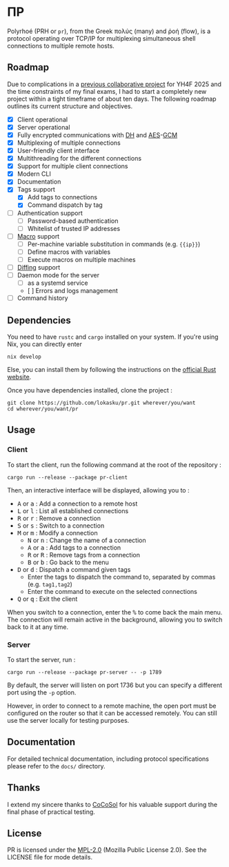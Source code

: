 # ΠP

Polyrhoé (PRH or `pr`), from the Greek πολύς (many) and ῥοή (flow), is a protocol operating over TCP/IP for multiplexing simultaneous shell connections to multiple remote hosts.

## Roadmap
Due to complications in a [previous collaborative project](https://github.com/lokasku/misc/tree/main/lys) for YH4F 2025 and the time constraints of my final exams, I had to start a completely new project within a tight timeframe of about ten days. The following roadmap outlines its current structure and objectives.

- [x] Client operational
- [x] Server operational
- [x] Fully encrypted communications with [DH](https://en.wikipedia.org/wiki/Diffie–Hellman_key_exchange) and [AES](https://fr.wikipedia.org/wiki/Advanced_Encryption_Standard)-[GCM](https://en.wikipedia.org/wiki/Galois/Counter_Mode)
- [x] Multiplexing of multiple connections
- [x] User-friendly client interface
- [x] Multithreading for the different connections
- [x] Support for multiple client connections
- [x] Modern CLI
- [x] Documentation
- [x] Tags support
    - [x] Add tags to connections
    - [x] Command dispatch by tag
- [ ] Authentication support
    - [ ] Password-based authentication
    - [ ] Whitelist of trusted IP addresses
- [ ] [Macro](https://en.wikipedia.org/wiki/Macro_(computer_science)) support
    - [ ] Per-machine variable substitution in commands (e.g. `{{ip}}`)
    - [ ] Define macros with variables
    - [ ] Execute macros on multiple machines
- [ ] [Diffing](https://en.wikipedia.org/wiki/Diff) support
- [ ] Daemon mode for the server
    - [ ] as a systemd service
    - [ ] Errors and logs management
- [ ] Command history

## Dependencies
You need to have `rustc` and `cargo` installed on your system. If you're using Nix, you can directly enter
```
nix develop
```
Else, you can install them by following the instructions on the [official Rust website](https://www.rust-lang.org/tools/install).

Once you have dependencies installed, clone the project :
```shell
git clone https://github.com/lokasku/pr.git wherever/you/want
cd wherever/you/want/pr
```

## Usage
### Client
To start the client, run the following command at the root of the repository :
```shell
cargo run --release --package pr-client
```

Then, an interactive interface will be displayed, allowing you to :
- <kbd>A</kbd> or <kbd>a</kbd> : Add a connection to a remote host
- <kbd>L</kbd> or <kbd>l</kbd> : List all established connections
- <kbd>R</kbd> or <kbd>r</kbd> : Remove a connection
- <kbd>S</kbd> or <kbd>s</kbd> : Switch to a connection
- <kbd>M</kbd> or <kbd>m</kbd> : Modify a connection
    * <kbd>N</kbd> or <kbd>n</kbd> : Change the name of a connection
    * <kbd>A</kbd> or <kbd>a</kbd> : Add tags to a connection
    * <kbd>R</kbd> or <kbd>R</kbd> : Remove tags from a connection
    * <kbd>B</kbd> or <kbd>b</kbd> : Go back to the menu
- <kbd>D</kbd> or <kbd>d</kbd> : Dispatch a command given tags
    * Enter the tags to dispatch the command to, separated by commas (e.g. `tag1,tag2`)
    * Enter the command to execute on the selected connections
- <kbd>Q</kbd> or <kbd>q</kbd> : Exit the client

When you switch to a connection, enter the <kbd>%</kbd> to come back the main menu. The connection will remain active in the background, allowing you to switch back to it at any time.

### Server
To start the server, run :
```shell
cargo run --release --package pr-server -- -p 1789
```

By default, the server will listen on port 1736 but you can specify a different port using the `-p` option.

However, in order to connect to a remote machine, the open port must be configured on the router so that it can be accessed remotely. You can still use the server locally for testing purposes.

## Documentation
For detailed technical documentation, including protocol specifications please refer to the `docs/` directory.

## Thanks
I extend my sincere thanks to [CoCoSol](https://github.com/CoCoSol007) for his valuable support during the final phase of practical testing.

## License
PR is licensed under the [MPL-2.0](https://www.mozilla.org/en-US/MPL/2.0/) (Mozilla Public License 2.0). See the LICENSE file for mode details.
